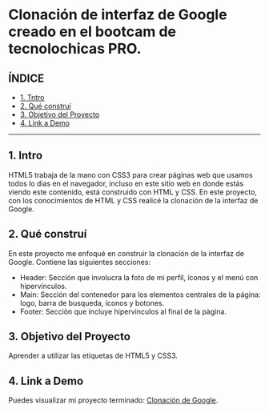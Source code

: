 # Clonación de interfaz de Google creado en el bootcam de tecnolochicas PRO. 


## **ÍNDICE**

* [1. Tntro](https://github.com/Mishel-A-Torres/Clonacion-Google/blob/main/README.md#1-intro)
* [2. Qué construí](https://github.com/Mishel-A-Torres/Clonacion-Google/blob/main/README.md#2-qu%C3%A9-constru%C3%AD)
* [3. Objetivo del Proyecto](https://github.com/Mishel-A-Torres/Clonacion-Google/blob/main/README.md#3-objetivo-del-proyecto)
* [4. Link a Demo](https://github.com/Mishel-A-Torres/Clonacion-Google/blob/main/README.md#4-link-a-demo)
****


## 1. Intro
HTML5 trabaja de la mano con CSS3 para crear páginas web que usamos todos lo dias en el navegador, incluso en este sitio web en donde estás viendo este contenido, está construido con HTML y CSS. En este proyecto, con los conocimientos de HTML y CSS realicé la clonación de la interfaz de Google.

## 2. Qué construí
En este proyecto me enfoqué en construir la clonación de la interfaz de Google. Contiene las siguientes secciones:

* Header: Sección que involucra la foto de mi perfil, íconos y el menú con hipervínculos.
* Main: Sección del contenedor para los elementos centrales de la página: logo, barra de busqueda, íconos y botones.
* Footer: Secciòn que incluye hipervinculos al final de la pàgina.

## 3. Objetivo del Proyecto
Aprender a utilizar las etiquetas de HTML5 y CSS3.

## 4. Link a Demo
Puedes visualizar mi proyecto terminado: [Clonación de Google](https://melodious-swan-a2715d.netlify.app/).
